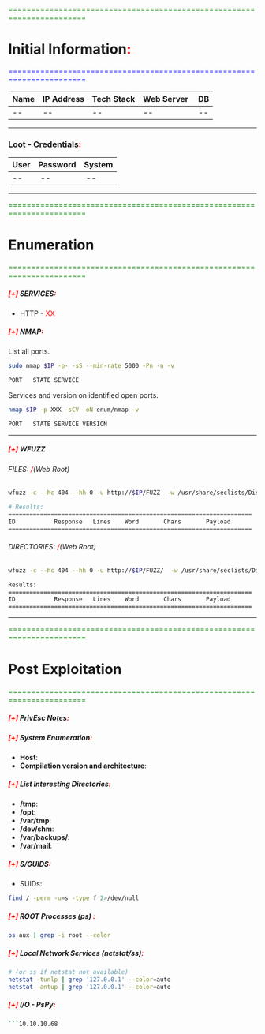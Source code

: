 <font color="green">=======================================================================</font>
# Initial Information<font color="red">:</font> 
<font color="blue">=======================================================================</font>

Name | IP Address | Tech Stack | Web Server | DB
-- | -- | -- | -- | --
-- | -- | -- | -- | --


<hr>

### Loot - Credentials<font color="red">:</font> 

**User** | **Password** | **System**
-- | -- | --
-- | -- | --

<hr>

<font color="green">=======================================================================</font>
# Enumeration
<font color="green">=======================================================================</font>

##### <font color="red">[+]</font> SERVICES<font color="red">:</font> 
- HTTP - <font color="red">XX</font> 

##### <font color="red">[+]</font> NMAP<font color="red">:</font> 

List all ports.
```bash
sudo nmap $IP -p- -sS --min-rate 5000 -Pn -n -v

PORT   STATE SERVICE
```

Services and version on identified open ports.
```bash 
nmap $IP -p XXX -sCV -oN enum/nmap -v

PORT   STATE SERVICE VERSION
```


<hr>

##### <font color="red">[+]</font> WFUZZ

###### FILES: <font color="red">/</font>(Web Root)
```bash
wfuzz -c --hc 404 --hh 0 -u http://$IP/FUZZ  -w /usr/share/seclists/Discovery/Web-Content/raft-large-files.txt -t 200

# Results:
=====================================================================
ID           Response   Lines    Word       Chars       Payload               
=====================================================================
```

###### DIRECTORIES: <font color="red">/</font>(Web Root)
```bash
wfuzz -c --hc 404 --hh 0 -u http://$IP/FUZZ/  -w /usr/share/seclists/Discovery/Web-Content/raft-large-directories.txt -t 200

Results:
=====================================================================
ID           Response   Lines    Word       Chars       Payload               
=====================================================================
```

<hr>

<font color="green">=======================================================================</font>
# Post Exploitation
<font color="green">=======================================================================</font>

##### <font color="red">[+]</font> PrivEsc Notes<font color="red">:</font> 


##### <font color="red">[+]</font> System Enumeration<font color="red">:</font> 

- **Host**:
- **Compilation version and architecture**:


##### <font color="red">[+]</font> List Interesting Directories<font color="red">:</font> 

- **/tmp**:
- **/opt**:
- **/var/tmp**:
- **/dev/shm**:
- **/var/backups/**:
- **/var/mail**:

##### <font color="red">[+]</font> S/GUIDS<font color="red">:</font> 

- SUIDs:
```bash
find / -perm -u=s -type f 2>/dev/null
```

##### <font color="red">[+]</font> ROOT Processes (ps) <font color="red">:</font> 
```bash
ps aux | grep -i root --color
```

##### <font color="red">[+]</font> Local Network Services (netstat/ss)<font color="red">:</font> 
```bash
# (or ss if netstat not available)
netstat -tunlp | grep '127.0.0.1' --color=auto
netstat -antup | grep '127.0.0.1' --color=auto
```

##### <font color="red">[+]</font> I/O - PsPy<font color="red">:</font> 
```bash
```10.10.10.68
